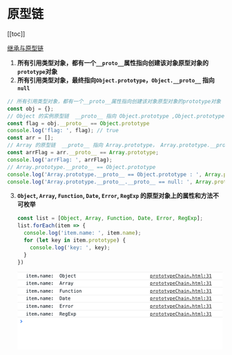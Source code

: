 # 原型链

[[toc]]

[继承与原型链](https://developer.mozilla.org/zh-CN/docs/Web/JavaScript/Inheritance_and_the_prototype_chain)

1. **所有引用类型对象，都有一个`__proto__`属性指向创建该对象原型对象的`prototype`对象**
2. **所有引用类型对象，最终指向`Object.prototype`，`Object.__proto__` 指向 `null`**

```js
// 所有引用类型对象，都有一个__proto__属性指向创建该对象原型对象的prototype对象
const obj = {};
// Object 的实例原型链  __proto__ 指向 Object.prototype ,Object.prototype.__proto__指向 null
const flag = obj.__proto__ == Object.prototype
console.log('flag: ', flag); // true 
const arr = [];
// Array 的原型链  __proto__ 指向 Array.prototype， Array.prototype.__proto__ 指向 Object.prototype ,,Object.prototype.__proto__指向 null
const arrFlag = arr.__proto__ == Array.prototype;
console.log('arrFlag: ', arrFlag);
// Array.prototype.__proto__ == Object.prototype 
console.log('Array.prototype.__proto__ == Object.prototype : ', Array.prototype.__proto__ == Object.prototype ); //ture
console.log('Array.prototype.__proto__.__proto__ == null: ', Array.prototype.__proto__.__proto__ == null); // true
```

3. **`Object`, `Array`, `Function`, `Date`, `Error`, `RegExp` 的原型对象上的属性和方法不可枚举**

   ```js
   const list = [Object, Array, Function, Date, Error, RegExp];
   list.forEach(item => {
     console.log('item.name: ', item.name);
     for (let key in item.prototype) {
       console.log('key: ', key);
     }
   })
   ```

   ![image-20210306170359567](./prototypeChain.assets/image-20210306170359567.png)

